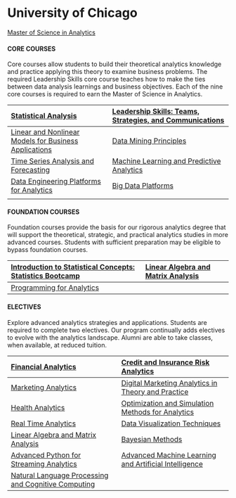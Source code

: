 # University of Chicago

[Master of Science in Analytics](https://grahamschool.uchicago.edu/academic-programs/masters-degrees/analytics)



#### CORE COURSES <a id="ui-id-3"></a>

Core courses allow students to build their theoretical analytics knowledge and practice applying this theory to examine business problems. The required Leadership Skills core course teaches how to make the ties between data analysis learnings and business objectives. Each of the nine core courses is required to earn the Master of Science in Analytics.

| [Statistical Analysis](https://grahamschool.uchicago.edu/course/msca-31007-statistical-analysis) | [Leadership Skills: Teams, Strategies, and Communications](https://grahamschool.uchicago.edu/course/msca-31003-leadership-skills-teams-strategies-and-communications) |
| :--- | :--- |
| [Linear and Nonlinear Models for Business Applications](https://grahamschool.uchicago.edu/course/msca-31010-linear-and-nonlinear-models-business-application) | [Data Mining Principles](https://grahamschool.uchicago.edu/course/msca-31008-data-mining-principles) |
| [Time Series Analysis and Forecasting](https://grahamschool.uchicago.edu/course/msca-31006-time-series-analysis-and-forecasting) | [Machine Learning and Predictive Analytics](https://grahamschool.uchicago.edu/course/msca-31009-machine-learning-and-predictive-analytics) |
| [Data Engineering Platforms for Analytics ](https://grahamschool.uchicago.edu/course/data-engineering-platforms) | [Big Data Platforms](https://grahamschool.uchicago.edu/course/msca-31013-big-data-platforms) |
|  |  |



####  FOUNDATION COURSES <a id="ui-id-1"></a>

Foundation courses provide the basis for our rigorous analytics degree that will support the theoretical, strategic, and practical analytics studies in more advanced courses. Students with sufficient preparation may be eligible to bypass foundation courses.

| [Introduction to Statistical Concepts: Statistics Bootcamp](https://grahamschool.uchicago.edu/course/msca-31000-introduction-statistical-concepts) | [Linear Algebra and Matrix Analysis](https://grahamschool.uchicago.edu/course/msca-32010-linear-algebra-and-matrix-analysis-0) |
| :--- | :--- |
| [Programming for Analytics](https://grahamschool.uchicago.edu/course/msca-37010-programming-analytics) |  |



#### ELECTIVES <a id="ui-id-5"></a>

Explore advanced analytics strategies and applications. Students are required to complete two electives. Our program continually adds electives to evolve with the analytics landscape. Alumni are able to take classes, when available, at reduced tuition.

| [Financial Analytics](https://grahamschool.uchicago.edu/course/msca-32001-financial-analytics) | [Credit and Insurance Risk Analytics](https://grahamschool.uchicago.edu/course/msca-32004-credit-and-insurance-risk-analytics) |
| :--- | :--- |
| [Marketing Analytics](https://grahamschool.uchicago.edu/course/msca-32003-marketing-analytics) | [Digital Marketing Analytics in Theory and Practice](https://grahamschool.uchicago.edu/course/msca-32015-digital-marketing-analytics-theory-and-practice) |
| [Health Analytics](https://grahamschool.uchicago.edu/course/msca-32009-health-analytics) | [Optimization and Simulation Methods for Analytics](https://grahamschool.uchicago.edu/course/msca-32013-optimization-and-simulation-methods-analytics) |
| [Real Time Analytics](https://grahamschool.uchicago.edu/course/msca-32005-real-time-analytics) | [Data Visualization Techniques](https://grahamschool.uchicago.edu/course/msca-32007-data-visualization-techniques) |
| [Linear Algebra and Matrix Analysis](https://grahamschool.uchicago.edu/course/msca-32010-linear-algebra-and-matrix-analysis-0) | [Bayesian Methods ](https://grahamschool.uchicago.edu/course/msca-32014-bayesian-methods) |
| [Advanced Python for Streaming Analytics](https://grahamschool.uchicago.edu/course/msca-32016-advanced-python-streaming-analytics) | [Advanced Machine Learning and Artificial Intelligence](https://grahamschool.uchicago.edu/course/msca-32017-advanced-machine-learning) |
| [Natural Language Processing and Cognitive Computing](https://grahamschool.uchicago.edu/course/msca-32018-natural-language-processing-and-cognitive) |  |

